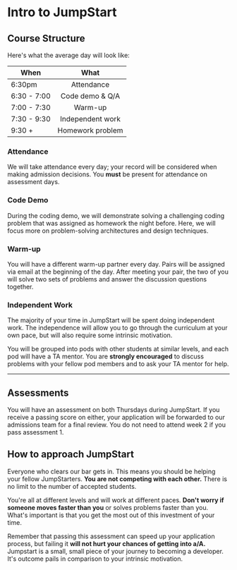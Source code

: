 # Intro to JumpStart

## Course Structure

Here's what the average day will look like:

When        | What
----------  |:---------------------:
6:30pm      | Attendance
6:30 - 7:00 | Code demo & Q/A
7:00 - 7:30 | Warm-up
7:30 - 9:30 | Independent work
9:30 +      | Homework problem

### Attendance
  We will take attendance every day; your record will be considered when making admission decisions. You **must** be present for attendance on assessment days.

### Code Demo
  During the coding demo, we will demonstrate solving a challenging coding problem that was assigned as homework the night before. Here, we will focus more on problem-solving architectures and design techniques.

### Warm-up
  You will have a different warm-up partner every day. Pairs will be assigned via email at the beginning of the day. After meeting your pair, the two of you will solve two sets of problems and answer the discussion questions together.

### Independent Work
  The majority of your time in JumpStart will be spent doing independent work. The independence will allow you to go through the curriculum at your own pace, but will also require some intrinsic motivation.

  You will be grouped into pods with other students at similar levels, and each pod will have a TA mentor. You are **strongly encouraged** to discuss problems with your fellow pod members and to ask your TA mentor for help.

---

## Assessments

You will have an assessment on both Thursdays during JumpStart. If you receive a passing score on either, your application will be forwarded to our admissions team for a final review. You do not need to attend week 2 if you pass assessment 1.

## How to approach JumpStart

Everyone who clears our bar gets in. This means you should be helping your fellow JumpStarters. **You are not competing with each other.**  There is no limit to the number of accepted students.

You're all at different levels and will work at different paces. **Don't worry if someone moves faster than you** or solves problems faster than you. What's important is that you get the most out of this investment of your time.

Remember that passing this assessment can speed up your application process, but failing it **will not hurt your chances of getting into a/A.** Jumpstart is a small, small piece of your journey to becoming a developer. It's outcome pails in comparison to your intrinsic motivation.
